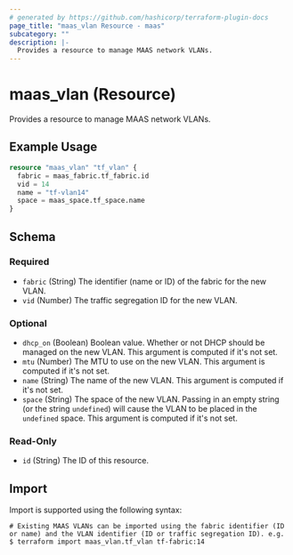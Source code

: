 ```yaml
---
# generated by https://github.com/hashicorp/terraform-plugin-docs
page_title: "maas_vlan Resource - maas"
subcategory: ""
description: |-
  Provides a resource to manage MAAS network VLANs.
---
```


# maas_vlan (Resource)

Provides a resource to manage MAAS network VLANs.

## Example Usage

```terraform
resource "maas_vlan" "tf_vlan" {
  fabric = maas_fabric.tf_fabric.id
  vid = 14
  name = "tf-vlan14"
  space = maas_space.tf_space.name
}
```

<!-- schema generated by tfplugindocs -->
## Schema

### Required

- `fabric` (String) The identifier (name or ID) of the fabric for the new VLAN.
- `vid` (Number) The traffic segregation ID for the new VLAN.

### Optional

- `dhcp_on` (Boolean) Boolean value. Whether or not DHCP should be managed on the new VLAN. This argument is computed if it's not set.
- `mtu` (Number) The MTU to use on the new VLAN. This argument is computed if it's not set.
- `name` (String) The name of the new VLAN. This argument is computed if it's not set.
- `space` (String) The space of the new VLAN. Passing in an empty string (or the string `undefined`) will cause the VLAN to be placed in the `undefined` space. This argument is computed if it's not set.

### Read-Only

- `id` (String) The ID of this resource.

## Import

Import is supported using the following syntax:

```shell
# Existing MAAS VLANs can be imported using the fabric identifier (ID or name) and the VLAN identifier (ID or traffic segregation ID). e.g.
$ terraform import maas_vlan.tf_vlan tf-fabric:14
```
